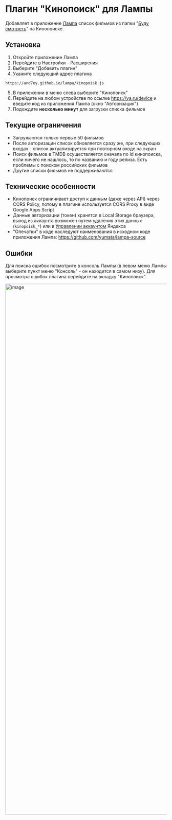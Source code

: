 # Плагин "Кинопоиск" для Лампы

Добавляет в приложение [Лампа](https://cub.red/lampa) список фильмов из папки "[Буду смотреть](https://www.kinopoisk.ru/mykp/folders/3575/?format=mini)" на Кинопоиске. 

## Установка

1. Откройте приложение Лампа
2. Перейдите в Настройки - Расширения
3. Выберите "Добавить плагин"
4. Укажите следующий адрес плагина
```
https://and7ey.github.io/lampa/kinopoisk.js
```
5. В приложении в меню слева выберите "Кинопоиск"
6. Перейдите на любом устройстве по ссылке https://ya.ru/device и введите код из приложения Лампа (окно "Авторизация")
7. Подождите **несколько минут** для загрузки списка фильмов

## Текущие ограничения

- Загружаются только первые 50 фильмов
- После авторизации список обновляется сразу же, при следующих входах - список актуализируется при повторном входе на экран  
- Поиск фильмов в TMDB осуществляется сначала по id кинопоиска, если ничего не нашлось, то по названию и году релиза. Есть проблемы с поиском российских фильмов
- Другие списки фильмов не поддерживаются

## Технические особенности
- Кинопоиск ограничивает доступ к данным (даже через API) через CORS Policy, потому в плагине используется CORS Proxy в виде Google Apps Script
- Данные авторизации (токен) хранятся в Local Storage браузера, выход из аккаунта возможен путем удаления этих данных (`kinopoisk_*`) или в [Управлении аккаунтом](https://passport.yandex.ru/profile/access) Яндекса
- "Опечатки" в коде наследуют наименования в исходном коде приложения Лампа: https://github.com/yumata/lampa-source

## Ошибки
Для поиска ошибок посмотрите в консоль Лампы (в левом меню Лампы выберите пункт меню "Консоль" - он находится в самом низу). Для просмотра ошибок плагина перейдите на вкладку "Кинопоиск".

<img width="1651" alt="image" src="https://github.com/user-attachments/assets/1a40f8f8-ddb1-454c-95a6-71ba49119fbb">
